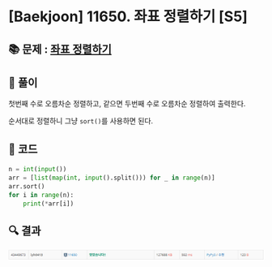 # [Baekjoon] 11650. 좌표 정렬하기 [S5]

## 📚 문제 : [좌표 정렬하기](https://www.acmicpc.net/problem/11650)

## 📖 풀이

첫번째 수로 오름차순 정렬하고, 같으면 두번째 수로 오름차순 정렬하여 출력한다.

순서대로 정렬하니 그냥 `sort()`를 사용하면 된다.

## 📒 코드

```python
n = int(input())
arr = [list(map(int, input().split())) for _ in range(n)]
arr.sort()
for i in range(n):
    print(*arr[i])
```

## 🔍 결과

![image-20220518000756663](README.assets/image-20220518000756663.png)